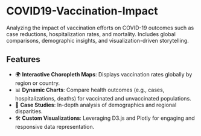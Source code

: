 # **COVID19-Vaccination-Impact**
Analyzing the impact of vaccination efforts on COVID-19 outcomes such as case reductions, hospitalization rates, and mortality. Includes global comparisons, demographic insights, and visualization-driven storytelling.

## **Features**
- 🌍 **Interactive Choropleth Maps**: Displays vaccination rates globally by region or country.
- 📊 **Dynamic Charts**: Compare health outcomes (e.g., cases, hospitalizations, deaths) for vaccinated and unvaccinated populations.
- 🧩 **Case Studies**: In-depth analysis of demographics and regional disparities.
- 🛠️ **Custom Visualizations**: Leveraging D3.js and Plotly for engaging and responsive data representation.
